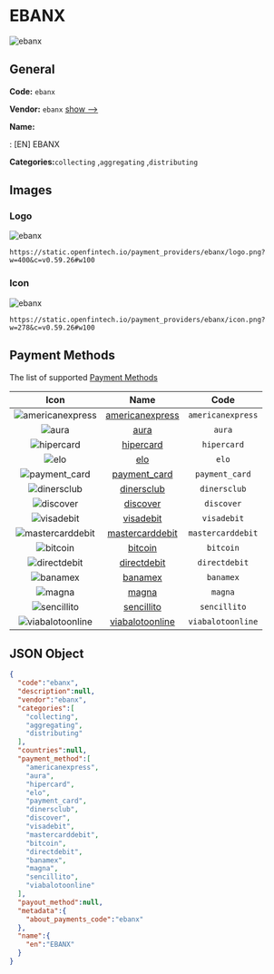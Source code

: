 
# EBANX 
![ebanx](https://static.openfintech.io/payment_providers/ebanx/logo.png?w=400&c=v0.59.26#w100)  

## General 
 
**Code:** `ebanx` 
 
**Vendor:** `ebanx` [show -->](/vendors/ebanx/) 
 
**Name:** 
 
:	[EN] EBANX 
 
**Categories:**`collecting` ,`aggregating` ,`distributing` 
 

## Images 

### Logo 
 
![ebanx](https://static.openfintech.io/payment_providers/ebanx/logo.png?w=400&c=v0.59.26#w100)  

```
https://static.openfintech.io/payment_providers/ebanx/logo.png?w=400&c=v0.59.26#w100
```  

### Icon 
 
![ebanx](https://static.openfintech.io/payment_providers/ebanx/icon.png?w=278&c=v0.59.26#w100)  

```
https://static.openfintech.io/payment_providers/ebanx/icon.png?w=278&c=v0.59.26#w100
```  

## Payment Methods 
 
The list of supported [Payment Methods](/payment-methods/) 

|Icon|Name|Code| 
|:---:|:---:|:---:| 
|![americanexpress](https://static.openfintech.io/payment_methods/americanexpress/icon.svg?w=278&c=v0.59.26#w100) |[americanexpress](/payment-methods/americanexpress/)|`americanexpress`| 
|![aura](https://static.openfintech.io/payment_methods/aura/icon.png?w=278&c=v0.59.26#w100) |[aura](/payment-methods/aura/)|`aura`| 
|![hipercard](https://static.openfintech.io/payment_methods/hipercard/icon.png?w=278&c=v0.59.26#w100) |[hipercard](/payment-methods/hipercard/)|`hipercard`| 
|![elo](https://static.openfintech.io/payment_methods/elo/icon.png?w=278&c=v0.59.26#w100) |[elo](/payment-methods/elo/)|`elo`| 
|![payment_card](https://static.openfintech.io/payment_methods/payment_card/icon.svg?w=278&c=v0.59.26#w100) |[payment_card](/payment-methods/payment_card/)|`payment_card`| 
|![dinersclub](https://static.openfintech.io/payment_methods/dinersclub/icon.svg?w=278&c=v0.59.26#w100) |[dinersclub](/payment-methods/dinersclub/)|`dinersclub`| 
|![discover](https://static.openfintech.io/payment_methods/discover/icon.svg?w=278&c=v0.59.26#w100) |[discover](/payment-methods/discover/)|`discover`| 
|![visadebit](https://static.openfintech.io/payment_methods/visadebit/icon.png?w=278&c=v0.59.26#w100) |[visadebit](/payment-methods/visadebit/)|`visadebit`| 
|![mastercarddebit](https://static.openfintech.io/payment_methods/mastercarddebit/icon.png?w=278&c=v0.59.26#w100) |[mastercarddebit](/payment-methods/mastercarddebit/)|`mastercarddebit`| 
|![bitcoin](https://static.openfintech.io/payment_methods/bitcoin/icon.svg?w=278&c=v0.59.26#w100) |[bitcoin](/payment-methods/bitcoin/)|`bitcoin`| 
|![directdebit](https://static.openfintech.io/payment_methods/directdebit/icon.png?w=278&c=v0.59.26#w100) |[directdebit](/payment-methods/directdebit/)|`directdebit`| 
|![banamex](https://static.openfintech.io/payment_methods/banamex/icon.svg?w=278&c=v0.59.26#w100) |[banamex](/payment-methods/banamex/)|`banamex`| 
|![magna](https://static.openfintech.io/payment_methods/magna/icon.svg?w=278&c=v0.59.26#w100) |[magna](/payment-methods/magna/)|`magna`| 
|![sencillito](https://static.openfintech.io/payment_methods/sencillito/icon.svg?w=278&c=v0.59.26#w100) |[sencillito](/payment-methods/sencillito/)|`sencillito`| 
|![viabalotoonline](https://static.openfintech.io/payment_methods/viabalotoonline/icon.svg?w=278&c=v0.59.26#w100) |[viabalotoonline](/payment-methods/viabalotoonline/)|`viabalotoonline`| 
 

## JSON Object 

```json
{
  "code":"ebanx",
  "description":null,
  "vendor":"ebanx",
  "categories":[
    "collecting",
    "aggregating",
    "distributing"
  ],
  "countries":null,
  "payment_method":[
    "americanexpress",
    "aura",
    "hipercard",
    "elo",
    "payment_card",
    "dinersclub",
    "discover",
    "visadebit",
    "mastercarddebit",
    "bitcoin",
    "directdebit",
    "banamex",
    "magna",
    "sencillito",
    "viabalotoonline"
  ],
  "payout_method":null,
  "metadata":{
    "about_payments_code":"ebanx"
  },
  "name":{
    "en":"EBANX"
  }
}
```  
